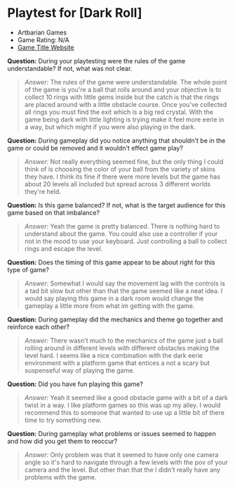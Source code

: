 # Playtest for [Dark Roll]

* Artbarian Games
* Game Rating: N/A
* [Game Title Website](https://store.steampowered.com/app/962810/Dark_Roll/?snr=1_1510_4__103_4)

**Question:** During your playtesting were the rules of the game understandable? If not, what was not clear.
> _Answer:_ The rules of the game were understandable. The whole point of the game is you're a ball that rolls around and your objective is to collect 10 rings with little gems inside but the catch is that the rings are placed around with a little obstacle course. Once you've collected all rings you must find the exit which is a big red crystal. With the game being dark with little lighting is trying make it feel more eerie in a way, but which might if you were also playing in the dark.

**Question:** During gameplay did you notice anything that shouldn't be in the game or could be removed and it wouldn't effect game play?
> _Answer:_ Not really everything seemed fine, but the only thing I could think of is choosing the color of your ball from the variety of skins they have. I think its fine if there were more levels but the game has about 20 levels all included but spread across 3 different worlds they're held.

**Question:** Is this game balanced? If not, what is the target audience for this game based on that imbalance?
> _Answer:_ Yeah the game is pretty balanced. There is nothing hard to understand about the game. You could also use a controller if your not in the mood to use your keyboard. Just controlling a ball to collect rings and escape the level.

**Question:** Does the timing of this game appear to be about right for this type of game?
> _Answer:_ Somewhat I would say the movement lag with the controls is a tad bit slow but other than that the game seemed like a neat idea. I would say playing this game in a dark room would change the gameplay a little more from what im getting with the game.

**Question:** During gameplay did the mechanics and theme go together and reinforce each other?
> _Answer:_ There wasn't much to the mechanics of the game just a ball rolling around in different levels with different obstacles making the level hard. I seems like a nice combination with the dark eerie environment with a platform game that entices a not a scary but suspenseful way of playing the game.

**Question:** Did you have fun playing this game?
> _Answer:_ Yeah it seemed like a good obstacle game with a bit of a dark twist in a way. I like platform games so this was up my alley. I would recommend this to someone that wanted to use up a little bit of there time to try something new.

**Question:** During gameplay what problems or issues seemed to happen and how did you get them to reoccur?
> _Answer:_ Only problem was that it seemed to have only one camera angle so it's hard to navigate through a few levels with the pov of your camera and the level. But other than that the I didn't really have any problems with the game. 
